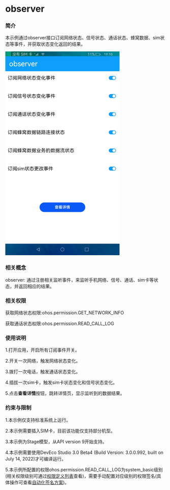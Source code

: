 # observer

### 简介

本示例通过observer接口订阅网络状态、信号状态、通话状态、蜂窝数据、sim状态等事件，并获取状态变化返回的结果。

![](screenshots/device/observer.png)

### 相关概念

observer: 通过注册相关监听事件，来监听手机网络、信号、通话、sim卡等状态，并返回相应的结果。

### 相关权限

获取网络状态权限:ohos.permission.GET_NETWORK_INFO

获取通话状态权限:ohos.permission.READ_CALL_LOG

### 使用说明

1.打开应用，开启所有订阅事件开关。

2.开关一次网络，触发网络状态变化。

3.拨打一次电话，触发通话状态变化。

4.插拔一次sim卡，触发sim卡状态变化和信号状态变化。

5.点击**查看详情**按钮，跳转详情页，显示监听到的数据结果。

### 约束与限制

1.本示例仅支持标准系统上运行。

2.本示例需要插入SIM卡，目前该功能仅支持部分机型。

3.本示例为Stage模型，从API version 9开始支持。

4.本示例需要使用DevEco Studio 3.0 Beta4 (Build Version: 3.0.0.992, built on July 14, 2022)才可编译运行。

5.本示例所配置的权限ohos.permission.READ_CALL_LOG为system_basic级别(相关权限级别可通过[权限定义列表](https://gitee.com/openharmony/docs/blob/master/zh-cn/application-dev/security/permission-list.md)查看)，需要手动配置对应级别的权限签名(具体操作可查看[自动化签名方案](https://docs.openharmony.cn/pages/v3.2/zh-cn/application-dev/security/hapsigntool-overview.md/))。
